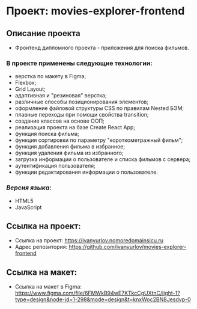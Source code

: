 # Проект: movies-explorer-frontend
## Описание проекта
* Фронтенд дипломного проекта - приложения для поиска фильмов.
### В проекте применены следующие технологии:
* верстка по макету в Figma;
* Flexbox;
* Grid Layout;
* адаптивная и "резиновая" верстка;
* различные способы позиционирования элементов;
* оформление файловой структуры CSS по правилам Nested БЭМ;
* плавные переходы при помощи свойства transition;
* создание классов на основе ООП;
* реализация проекта на базе Create React App;
* функция поиска фильма;
* функция сортировки по параметру "короткометражный фильм";
* функция добавления фильма в избранное;
* функция удаления фильма из избранного;
* загрузка информации о пользователе и списка фильмов с сервера;
* аутентификация пользователя;
* функции редактирования информации о пользователе. 
### *Версия языка:* 
* HTML5
* JavaScript
## Ссылка на проект:
* Ссылка на проект: https://ivanyurlov.nomoredomainsicu.ru
* Адрес репозитория: https://github.com/ivanyurlov/movies-explorer-frontend
## Ссылка на макет:
* Ссылка на макет в Figma: https://www.figma.com/file/6FMWkB94wE7KTkcCgUXtnC/light-1?type=design&node-id=1-298&mode=design&t=knxWoc2BN8Jesdvp-0